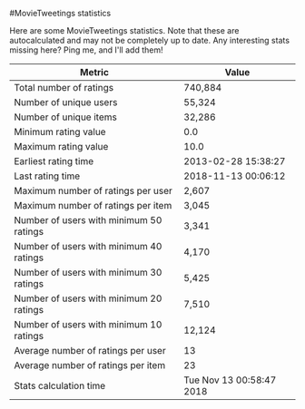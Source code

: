 #MovieTweetings statistics

Here are some MovieTweetings statistics. Note that these are autocalculated and may not be completely up to date. Any interesting stats missing here? Ping me, and I'll add them!

Metric | Value
--- | ---
Total number of ratings                 | 740,884
Number of unique users                  | 55,324
Number of unique items                  | 32,286
Minimum rating value                    | 0.0
Maximum rating value                    | 10.0
Earliest rating time                    | 2013-02-28 15:38:27
Last rating time                        | 2018-11-13 00:06:12
Maximum number of ratings per user      | 2,607
Maximum number of ratings per item      | 3,045
Number of users with minimum 50 ratings | 3,341
Number of users with minimum 40 ratings | 4,170
Number of users with minimum 30 ratings | 5,425
Number of users with minimum 20 ratings | 7,510
Number of users with minimum 10 ratings | 12,124
Average number of ratings per user      | 13
Average number of ratings per item      | 23
Stats calculation time                  | Tue Nov 13 00:58:47 2018

